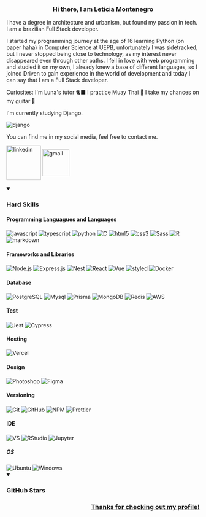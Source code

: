 <h3 align="center"> Hi there, I am Letícia Montenegro</h3>

I have a degree in architecture and urbanism, but found my passion in tech. I am a brazilian Full Stack developer.

I started my programming journey at the age of 16 learning Python (on paper haha) in Computer Science at UEPB, unfortunately I was sidetracked, but I never stopped being close to technology, as my interest never disappeared even through other paths. I fell in love with web programming and studied it on my own, I already knew a base of different languages, so I joined Driven to gain experience in the world of development and today I can say that I am a Full Stack developer.

Curiosites:
I'm Luna's tutor 🐈‍⬛
I practice Muay Thai 🥊
I take my chances on my guitar 🎸

I'm currently studying Django.

<img align = "center" alt = "django" src = "https://img.shields.io/badge/Django-092E20?style=for-the-badge&logo=django&logoColor=green" />

You can find me in my social media, feel free to contact me.

[<img width="90px" align = "center" alt = "linkedin" src = "https://img.shields.io/badge/LinkedIn-0077B5?style=for-the-badge&logo=linkedin&logoColor=white"/>][linkedin]
[<img width="70px" align = "center" alt = "gmail" src = "https://img.shields.io/badge/Gmail-D14836?style=for-the-badge&logo=gmail&logoColor=white"/>][gmail]

<details open> <summary> <h3> Hard Skills </h3> </summary>

#### Programming Languagues and Languages
<div>
    <img align = "center" alt = "javascript" src = "https://img.shields.io/badge/JavaScript-323330?style=for-the-badge&logo=javascript&logoColor=F7DF1E" />
    <img align = "center" alt = "typescript" src = "https://img.shields.io/badge/typescript-%23007ACC.svg?style=for-the-badge&logo=typescript&logoColor=white" />
    <img align = "center" alt = "python" src = "https://img.shields.io/badge/Python-3776AB?style=for-the-badge&logo=python&logoColor=white" />
    <img align = "center" alt = "C" src = "https://img.shields.io/badge/C-00599C?style=for-the-badge&logo=c&logoColor=white" />
    <img align = "center" alt = "html5" src = "https://img.shields.io/badge/HTML5-E34F26?style=for-the-badge&logo=html5&logoColor=white" />
    <img align = "center" alt = "css3" src = "https://img.shields.io/badge/CSS3-1572B6?style=for-the-badge&logo=css3&logoColor=white" />
    <img align = "center" alt = "Sass" src = "https://img.shields.io/badge/Sass-CC6699?style=for-the-badge&logo=sass&logoColor=white" />
    <img align = "center" alt = "R" src = "https://img.shields.io/badge/R-276DC3?style=for-the-badge&logo=r&logoColor=white" />
    <img align = "center" alt = "markdown" src = "https://img.shields.io/badge/markdown-%23000000.svg?style=for-the-badge&logo=markdown&logoColor=white" />
</div>
    
#### Frameworks and Libraries
<div>
    <img align = "center" alt = "Node.js" src = "https://img.shields.io/badge/node.js-6DA55F?style=for-the-badge&logo=node.js&logoColor=white "/>
    <img align = "center" alt = "Express.js" src = "https://img.shields.io/badge/Express.js-000000?style=for-the-badge&logo=express&logoColor=white"/>
    <img align = "center" alt = "Nest" src = "https://img.shields.io/badge/nestjs-E0234E?style=for-the-badge&logo=nestjs&logoColor=white"/>
    <img align = "center" alt = "React" src = "https://img.shields.io/badge/React-20232A?style=for-the-badge&logo=react&logoColor=61DAFB "/>
    <img align = "center" alt = "Vue" src = "https://img.shields.io/badge/Vue%20js-35495E?style=for-the-badge&logo=vuedotjs&logoColor=4FC08D"/>
    <img align = "center" alt = "styled" src = "https://img.shields.io/badge/styled--components-DB7093?style=for-the-badge&logo=styled-components&logoColor=white" />
    <img align = "center" alt = "Docker" src = "https://img.shields.io/badge/Docker-2CA5E0?style=for-the-badge&logo=docker&logoColor=white " />
</div>

#### Database
<div>
    <img align = "center" alt = "PostgreSQL" src = "https://img.shields.io/badge/PostgreSQL-316192?style=for-the-badge&logo=postgresql&logoColor=white" />
    <img align = "center" alt = "Mysql" src = "https://img.shields.io/badge/MySQL-005C84?style=for-the-badge&logo=mysql&logoColor=white" />
    <img align = "center" alt = "Prisma" src = "https://img.shields.io/badge/Prisma-3982CE?style=for-the-badge&logo=Prisma&logoColor=white"/>
    <img align = "center" alt = "MongoDB" src = "https://img.shields.io/badge/MongoDB-4EA94B?style=for-the-badge&logo=mongodb&logoColor=white" />
    <img align = "center" alt = "Redis" src = "https://img.shields.io/badge/redis-%23DD0031.svg?style=for-the-badge&logo=redis&logoColor=white" />
    <img align = "center" alt = "AWS" src = "https://img.shields.io/badge/Amazon_AWS-FF9900?style=for-the-badge&logo=amazonaws&logoColor=white"/>
</div>

#### Test
<div>
    <img align = "center" alt = "Jest" src = "https://img.shields.io/badge/-jest-%23C21325?style=for-the-badge&logo=jest&logoColor=white"/>
    <img align = "center" alt = "Cypress" src = "https://img.shields.io/badge/-cypress-%23E5E5E5?style=for-the-badge&logo=cypress&logoColor=058a5e"/>
</div>

#### Hosting
<div>
    <img align = "center" alt = "Vercel" src = "https://img.shields.io/badge/Vercel-000000?style=for-the-badge&logo=vercel&logoColor=white" />
</div>

#### Design
<div>
    <img align = "center" alt = "Photoshop" src = "https://img.shields.io/badge/adobe%20photoshop-%2331A8FF.svg?style=for-the-badge&logo=adobe%20photoshop&logoColor=white" />
    <img align = "center" alt = "Figma" src = "https://img.shields.io/badge/Figma-F24E1E?style=for-the-badge&logo=figma&logoColor=white" />
</div>

#### Versioning
<div>
    <img align = "center" alt = "Git" src = "https://img.shields.io/badge/GIT-E44C30?style=for-the-badge&logo=git&logoColor=white" />
    <img align = "center" alt = "GitHub" src = "https://img.shields.io/badge/github-%23121011.svg?style=for-the-badge&logo=github&logoColor=white" />
    <img align = "center" alt = "NPM" src = "https://img.shields.io/badge/NPM-%23000000.svg?style=for-the-badge&logo=npm&logoColor=white" />
    <img align = "center" alt = "Prettier" src = "https://img.shields.io/badge/prettier-1A2C34?style=for-the-badge&logo=prettier&logoColor=F7BA3E)" />
</div>    

#### IDE
<div>
  <img align = "center" alt = "VS" src = "https://img.shields.io/badge/VSCode-0078D4?style=for-the-badge&logo=visual%20studio%20code&logoColor=white" />
  <img align = "center" alt = "RStudio" src = "https://img.shields.io/badge/RStudio-75AADB?style=for-the-badge&logo=RStudio&logoColor=white" />
  <img align = "center" alt = "Jupyter" src = "https://img.shields.io/badge/Jupyter-F37626.svg?&style=for-the-badge&logo=Jupyter&logoColor=white" />
</div>

##### OS
<div>
    <img align = "center" alt = "Ubuntu" src = "https://img.shields.io/badge/Ubuntu-E95420?style=for-the-badge&logo=ubuntu&logoColor=white" />
    <img align = "center" alt = "Windows" src = "https://img.shields.io/badge/Windows-0078D6?style=for-the-badge&logo=windows&logoColor=white" />
</div>
</details>

<details open> <summary> <h3> GitHub Stars </h3> </summary>
<div  align = "center" style ="display: none;">
<a href="https://github.com/montenegroleticia">
<img height="180em" src="https://github-readme-stats.vercel.app/api?username=montenegroleticia&show_icons=true&theme=dracula"/>
<img height="180em" src="https://github-readme-stats.vercel.app/api/top-langs/?username=montenegroleticia&layout=compact&langs_count=7&theme=dracula"/>
</div>
</details>

<h3 align="end"> Thanks for checking out my profile! </h3>

[linkedin]: https://www.linkedin.com/in/let%C3%ADcia-montenegro-214b6b226/
[gmail]: https://mail.google.com/mail/u/0/?tab=rm&ogbl#inbox?compose=CllgCKCFSxDsZBnjjLNdLCrfRlFDPgMkCmsSPZjfWWjpmfNhFkQzMJxNFMvGQDvgHSLMjfHfKMg

<!-- https://img.shields.io/badge/Heroku-430098?style=for-the-badge&logo=heroku&logoColor=white -->
